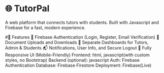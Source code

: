 # 🌐 TutorPal

A web platform that connects tutors with students. Built with Javascript and Firebase for a fast, modern experience.

#🚀 Features
🔐 Firebase Authentication (Login, Register, Email Verification)
📄 Document Uploads and Downloads
👤 Separate Dashboards for Tutors, Admin & Students
📬 Notifications, User Info, and Secure Logout
📱 Fully Responsive UI (Mobile-Friendly)
Frontend: html, javascript(with custom styles, no Bootstrap)
Backend (optional): javascript
Auth: Firebase Authentication
Database: Firebase Firestore
Deployment: Firebase(Live)
